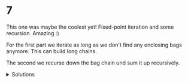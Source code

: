 # 7

This one was maybe the coolest yet! Fixed-point iteration and some recursion. Amazing :)

For the first part we iterate as long as we don't find any enclosing bags anymore. This can build long chains.

The second we recurse down the bag chain und sum it up recursively.

<details>
  <summary>Solutions</summary>
  <ol>
    <li>164</li>
    <li>7872</li>
  </ol>
</details>
